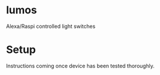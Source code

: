 # lumos
Alexa/Raspi controlled light switches

# Setup
Instructions coming once device has been tested thoroughly.
